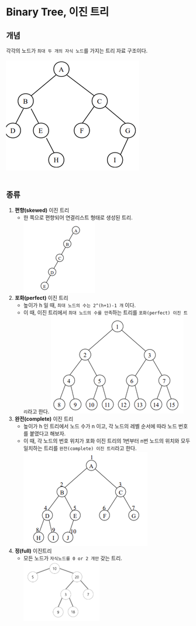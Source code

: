 # Binary Tree, 이진 트리

## 개념
각각의 노드가 `최대 두 개의 자식 노드`를 가지는 트리 자료 구조이다.<br><br>
![](imgs/1.PNG)
<br><br>
## 종류
1. **편향(skewed)** 이진 트리<br>
    - 한 쪽으로 편향되어 연결리스트 형태로 생성된 트리.<br>
![](imgs/2.PNG)
2. **포화(perfect)** 이진 트리<br>
    - 높이가 h 일 때, `최대 노드의 수는 2^(h+1)-1 개` 이다.
    - 이 때, 이진 트리에서 `최대 노드의 수를 만족`하는 트리를 `포화(perfect) 이진 트리`라고 한다.
![](imgs/3.PNG)
3. **완전(complete)** 이진 트리<br>
    - 높이가 h 인 트리에서 노드 수가 n 이고, 각 노드의 레벨 순서에 따라 노드 번호를 붙였다고 해보자.
    - 이 때, 각 노드의 번호 위치가 포화 이진 트리의 1번부터 n번 노드의 위치와 모두 일치하는 트리를 `완전(complete) 이진 트리`라고 한다.<br>
![](imgs/4.PNG)
4. **정(full)** 이진트리<br>
    - 모든 노드가 `자식노드를 0 or 2 개만` 갖는 트리.<br>
![](imgs/5.PNG)